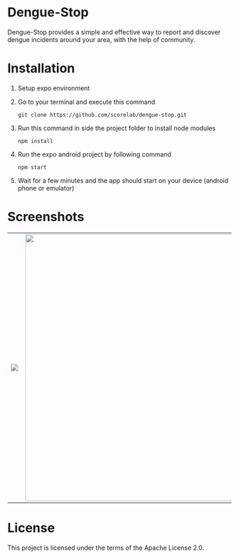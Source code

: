# Dengue-Stop
Dengue-Stop provides a simple and effective way to report and discover dengue incidents around your area, with the help of community. 

# Installation
1. Setup expo environment  
2. Go to your terminal and execute this command
    ```
    git clone https://github.com/scorelab/dengue-stop.git
    ```

3. Run this command in side the project folder to install node modules
    ```
    npm install
    ```
  
4. Run the expo android project by following command
    ```
    npm start
    ```
    
5. Wait for a few minutes and the app should start on your device (android phone or emulator)


# Screenshots
<table border="0">
<tr>
	<td><img src="https://i.imgur.com/w4Khf3X.gif"></td>
	<td><img src="https://i.imgur.com/6SvipLq.jpg" width="600"></td>
</tr>
</table>



# License

This project is licensed under the terms of the Apache License 2.0.

